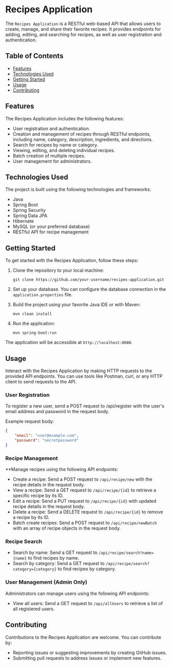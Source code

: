 # Recipes Application

The `Recipes Application` is a RESTful web-based API that allows users to create, manage, and share their favorite recipes. It provides endpoints for adding, editing, and searching for recipes, as well as user registration and authentication.

## Table of Contents

* [Features](#features)
* [Technologies Used](#technologies-used)
* [Getting Started](#getting-started)
* [Usage](#usage)
* [Contributing](#contributing)

## Features

The Recipes Application includes the following features:

*  User registration and authentication.
*  Creation and management of recipes through RESTful endpoints, including name, category, description, ingredients, and directions.
*  Search for recipes by name or category.
*  Viewing, editing, and deleting individual recipes.
*  Batch creation of multiple recipes.
*  User management for administrators.

## Technologies Used

The project is built using the following technologies and frameworks:

* Java
* Spring Boot
* Spring Security
* Spring Data JPA
* Hibernate
* MySQL (or your preferred database)
* RESTful API for recipe management

## Getting Started

To get started with the Recipes Application, follow these steps:

1. Clone the repository to your local machine:
    ```
    git clone https://github.com/your-username/recipes-application.git
    ```

2. Set up your database. You can configure the database connection in the `application.properties` file.

3. Build the project using your favorite Java IDE or with Maven:
    ```
    mvn clean install
    ```

4. Run the application:
    ```
    mvn spring-boot:run
    ```
The application will be accessible at `http://localhost:8080`.

## Usage

Interact with the Recipes Application by making HTTP requests to the provided API endpoints. You can use tools like Postman, curl, or any HTTP client to send requests to the API.

### User Registration

To register a new user, send a POST request to /api/register with the user's email address and password in the request body.

Example request body:
```json
{
    "email": "user@example.com",
    "password": "secretpassword"
}
```

### Recipe Management

**Manage recipes using the following API endpoints:

* Create a recipe: Send a POST request to `/api/recipe/new` with the recipe details in the request body.
* View a recipe: Send a GET request to `/api/recipe/{id}` to retrieve a specific recipe by its ID.
* Edit a recipe: Send a PUT request to `/api/recipe/{id}` with updated recipe details in the request body.
* Delete a recipe: Send a DELETE request to `/api/recipe/{id}` to remove a recipe by its ID.
* Batch create recipes: Send a POST request to `/api/recipe/newBatch` with an array of recipe objects in the request body.

### Recipe Search

* Search by name: Send a GET request to `/api/recipe/search?name={name}` to find recipes by name.
* Search by category: Send a GET request to `/api/recipe/search?category={category}` to find recipes by category.

### User Management (Admin Only)

Administrators can manage users using the following API endpoints:

* View all users: Send a GET request to `/api/allUsers` to retrieve a list of all registered users.

## Contributing

Contributions to the Recipes Application are welcome. You can contribute by:

* Reporting issues or suggesting improvements by creating GitHub issues.
* Submitting pull requests to address issues or implement new features.